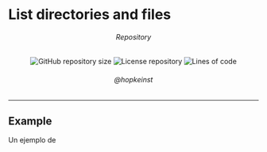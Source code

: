 # List directories and files

<div align="center" style="text-align: center; margin: 0 auto">
<h6>Repository</h6>

![GitHub repository size](https://img.shields.io/github/languages/code-size/hopkeinst/list_dir_n_files?style=plastic)
![License repository](https://img.shields.io/github/license/hopkeinst/list_dir_n_files?style=plastic&logo=opensourceinitiative&logoColor=white)
![Lines of code](https://img.shields.io/tokei/lines/github/hopkeinst/list_dir_n_files?style=plastic&logo=python)


<h6>@hopkeinst</h6>

</div>

----

## Example

Un ejemplo de 
